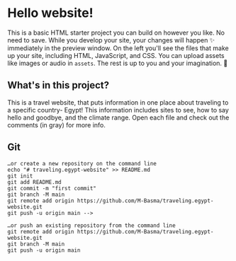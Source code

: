 # Hello website!

This is a basic HTML starter project you can build on however you like. No need to save. While you develop your site, your changes will happen ✨ immediately in the preview window. On the left you'll see the files that make up your site, including HTML, JavaScript, and CSS. You can upload assets like images or audio in `assets`. The rest is up to you and your imagination. 🦄

## What's in this project?
This is a travel website, that puts information in one place about traveling to a specific country- Egypt! This information includes sites to see, how to say hello and goodbye, and the climate range.
Open each file and check out the comments (in gray) for more info.

## Git

```
…or create a new repository on the command line
echo "# traveling.egypt-website" >> README.md
git init
git add README.md
git commit -m "first commit"
git branch -M main
git remote add origin https://github.com/M-Basma/traveling.egypt-website.git
git push -u origin main -->
```

```
…or push an existing repository from the command line
git remote add origin https://github.com/M-Basma/traveling.egypt-website.git
git branch -M main
git push -u origin main
```
